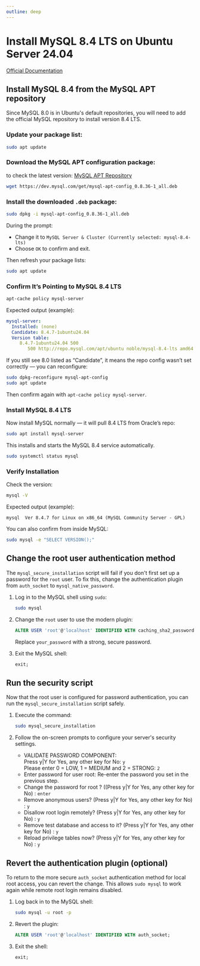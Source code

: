 ```yaml
---
outline: deep
---
```


# Install MySQL 8.4 LTS on Ubuntu Server 24.04

[Official Documentation](https://dev.mysql.com/doc/refman/8.4/en/linux-installation-apt-repo.html)

## Install MySQL 8.4 from the MySQL APT repository

Since MySQL 8.0 is in Ubuntu's default repositories, you will need to add the official MySQL repository to install version 8.4 LTS.

### Update your package list:

```bash
sudo apt update
```

### Download the MySQL APT configuration package:

to check the latest version: [MySQL APT Repository](https://dev.mysql.com/downloads/repo/apt/)

```bash
wget https://dev.mysql.com/get/mysql-apt-config_0.8.36-1_all.deb
```

### Install the downloaded `.deb` package:

```bash
sudo dpkg -i mysql-apt-config_0.8.36-1_all.deb
```

During the prompt:

- Change it to `MySQL Server & Cluster (Currently selected: mysql-8.4-lts)`
- Choose `OK` to confirm and exit.

Then refresh your package lists:

```bash
sudo apt update
```

### Confirm It’s Pointing to MySQL 8.4 LTS

```bash
apt-cache policy mysql-server
```

Expected output (example):

```yaml
mysql-server:
  Installed: (none)
  Candidate: 8.4.7-1ubuntu24.04
  Version table:
     8.4.7-1ubuntu24.04 500
        500 http://repo.mysql.com/apt/ubuntu noble/mysql-8.4-lts amd64 Packages
```

If you still see 8.0 listed as “Candidate”, it means the repo config wasn’t set correctly — you can reconfigure:

```bash
sudo dpkg-reconfigure mysql-apt-config
sudo apt update
```

Then confirm again with `apt-cache policy mysql-server`.

### Install MySQL 8.4 LTS

Now install MySQL normally — it will pull 8.4 LTS from Oracle’s repo:

```bash
sudo apt install mysql-server
```

This installs and starts the MySQL 8.4 service automatically.

```bash
sudo systemctl status mysql
```

### Verify Installation

Check the version:

```bash
mysql -V
```

Expected output (example):

```
mysql  Ver 8.4.7 for Linux on x86_64 (MySQL Community Server - GPL)
```

You can also confirm from inside MySQL:

```bash
sudo mysql -e "SELECT VERSION();"
```

## Change the root user authentication method

The `mysql_secure_installation` script will fail if you don't first set up a password for the `root` user. To fix this, change the authentication plugin from `auth_socket` to `mysql_native_password`. 

1. Log in to the MySQL shell using `sudo`:
   
   ```bash
   sudo mysql
   ```

2. Change the `root` user to use the modern plugin:

   ```sql
   ALTER USER 'root'@'localhost' IDENTIFIED WITH caching_sha2_password BY 'your_password';
   ```

   Replace `your_password` with a strong, secure password.

3. Exit the MySQL shell:

   ```sql
   exit;
   ```


## Run the security script

Now that the root user is configured for password authentication, you can run the `mysql_secure_installation` script safely.

1. Execute the command:

   ```bash
   sudo mysql_secure_installation
   ```

2. Follow the on-screen prompts to configure your server's security settings.

   - VALIDATE PASSWORD COMPONENT:  
     Press y|Y for Yes, any other key for No: `y`  
     Please enter 0 = LOW, 1 = MEDIUM and 2 = STRONG: `2`
   - Enter password for user root: Re-enter the password you set in the previous step.
   - Change the password for root ? ((Press y|Y for Yes, any other key for No) : `enter`
   - Remove anonymous users? (Press y|Y for Yes, any other key for No) : `y`
   - Disallow root login remotely? (Press y|Y for Yes, any other key for No) : `y`
   - Remove test database and access to it? (Press y|Y for Yes, any other key for No) : `y`
   - Reload privilege tables now? (Press y|Y for Yes, any other key for No) :  `y`

## Revert the authentication plugin (optional)

To return to the more secure `auth_socket` authentication method for local root access, you can revert the change. This allows `sudo mysql` to work again while remote root login remains disabled. 

1. Log back in to the MySQL shell:
   ```bash
   sudo mysql -u root -p
   ```
   
2. Revert the plugin:
   ```sql
   ALTER USER 'root'@'localhost' IDENTIFIED WITH auth_socket;
   ```
   
3. Exit the shell:
   ```sql
   exit;
   ```






